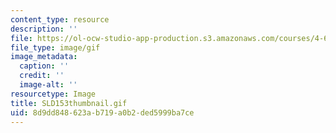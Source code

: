 ```yaml
---
content_type: resource
description: ''
file: https://ol-ocw-studio-app-production.s3.amazonaws.com/courses/4-614-religious-architecture-and-islamic-cultures-fall-2002/8d9dd848623ab719a0b2ded5999ba7ce_SLD153thumbnail.gif
file_type: image/gif
image_metadata:
  caption: ''
  credit: ''
  image-alt: ''
resourcetype: Image
title: SLD153thumbnail.gif
uid: 8d9dd848-623a-b719-a0b2-ded5999ba7ce
---
```

